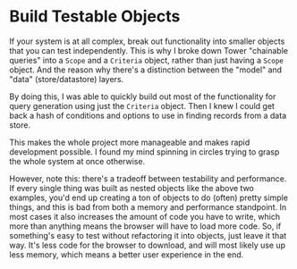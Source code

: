 # Build Testable Objects

If your system is at all complex, break out functionality into smaller objects that you can test independently.  This is why I broke down Tower "chainable queries" into a `Scope` and a `Criteria` object, rather than just having a `Scope` object.  And the reason why there's a distinction between the "model" and "data" (store/datastore) layers.

By doing this, I was able to quickly build out most of the functionality for query generation using just the `Criteria` object.  Then I knew I could get back a hash of conditions and options to use in finding records from a data store.

This makes the whole project more manageable and makes rapid development possible.  I found my mind spinning in circles trying to grasp the whole system at once otherwise.

However, note this: there's a tradeoff between testability and performance.  If every single thing was built as nested objects like the above two examples, you'd end up creating a ton of objects to do (often) pretty simple things, and this is bad from both a memory and performance standpoint.  In most cases it also increases the amount of code you have to write, which more than anything means the browser will have to load more code.  So, if something's easy to test without refactoring it into objects, just leave it that way.  It's less code for the browser to download, and will most likely use up less memory, which means a better user experience in the end.